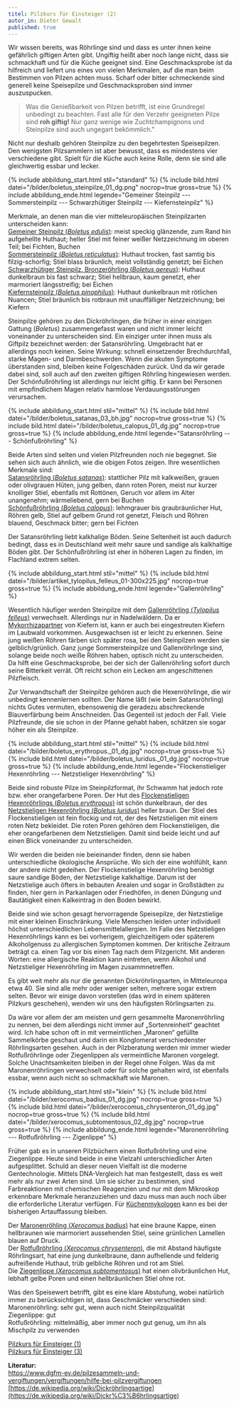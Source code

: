 ```yaml
---
titel: Pilzkurs für Einsteiger (2)
autor_in: Dieter Gewalt
published: true
---
```

Wir wissen bereits, was Röhrlinge sind und dass es unter ihnen keine gefährlich giftigen Arten gibt. Ungiftig heißt aber noch lange nicht, dass sie schmackhaft und für die Küche geeignet sind. Eine Geschmacksprobe ist da hilfreich und liefert uns eines von vielen Merkmalen, auf die man beim Bestimmen von Pilzen achten muss. Scharf oder bitter schmeckende sind generell keine Speisepilze und Geschmacksproben sind immer auszuspucken.

> Was die Genießbarkeit von Pilzen betrifft, ist eine Grundregel unbedingt zu beachten. Fast alle für den Verzehr geeigneten Pilze sind **roh giftig!** Nur ganz wenige wie Zuchtchampignons und Steinpilze sind auch ungegart bekömmlich."

Nicht nur deshalb gehören Steinpilze zu den begehrtesten Speisepilzen. Den wenigsten Pilzsammlern ist aber bewusst, dass es mindestens vier verschiedene gibt. Spielt für die Küche auch keine Rolle, denn sie sind alle gleichwertig essbar und lecker.

{% include abbildung_start.html stil="standard" %}
{% include bild.html datei="/bilder/boletus_steinpilze_01_dg.png" nocrop=true gross=true %}
{% include abbildung_ende.html legende="Gemeiner Steinpilz --- Sommersteinpilz --- Schwarzhütiger Steinpilz --- Kiefernsteinpilz" %}

Merkmale, an denen man die vier mitteleuropäischen Steinpilzarten unterscheiden kann:\
[Gemeiner Steinpilz (*Boletus edulis*)](/pilze/boletus-edulis-gemeiner-steinpilz): meist speckig glänzende, zum Rand hin aufgehellte Huthaut; heller Stiel mit feiner weißer Netzzeichnung im oberen Teil; bei Fichten, Buchen\
[Sommersteinpilz (*Boletus reticulatus*)](/pilze/boletus-reticulatus-sommersteinpilz): Huthaut trocken, fast samtig bis filzig-schorfig; Stiel blass bräunlich, meist vollständig genetzt; bei Eichen\
[Schwarzhütiger Steinpilz, Bronzeröhrling (*Boletus aereus*)](/pilze/boletus-aereus-bronzeröhrling-schwarzhütiger-steinpilz): Huthaut dunkelbraun bis fast schwarz; Stiel hellbraun, kaum genetzt, eher marmoriert längsstreifig; bei Eichen\
[Kiefernsteinpilz (*Boletus pinophilus*)](/pilze/boletus-pinophilus-kiefernsteinpilz): Huthaut dunkelbraun mit rötlichen Nuancen; Stiel bräunlich bis rotbraun mit unauffälliger Netzzeichnung; bei Kiefern

Steinpilze gehören zu den Dickröhrlingen, die früher in einer einzigen Gattung (*Boletus*) zusammengefasst waren und nicht immer leicht voneinander zu unterscheiden sind. Ein einziger unter ihnen muss als Giftpilz bezeichnet werden: der Satansröhrling. Umgebracht hat er allerdings noch keinen. Seine Wirkung: schnell einsetzender Brechdurchfall, starke Magen- und Darmbeschwerden. Wenn die akuten Symptome überstanden sind, bleiben keine Folgeschäden zurück. Und da wir gerade dabei sind, soll auch auf den zweiten giftigen Röhrling hingewiesen werden. Der Schönfußröhrling ist allerdings nur leicht giftig. Er kann bei Personen mit empfindlichem Magen relativ harmlose Verdauungsstörungen verursachen.

{% include abbildung_start.html stil="mittel" %}
{% include bild.html datei="/bilder/boletus_satanas_03_bh.jpg" nocrop=true gross=true %}
{% include bild.html datei="/bilder/boletus_calopus_01_dg.jpg" nocrop=true gross=true %}
{% include abbildung_ende.html legende="Satansröhrling --- Schönfußröhrling" %}

Beide Arten sind selten und vielen Pilzfreunden noch nie begegnet. Sie sehen sich auch ähnlich, wie die obigen Fotos zeigen. Ihre wesentlichen Merkmale sind:\
[Satansröhrling (*Boletus satanas*)](/pilze/boletus-satanas-satansröhrling): stattlicher Pilz mit kalkweißen, grauen oder olivgrauen Hüten, jung gelben, dann roten Poren, meist nur kurzer knolliger Stiel, ebenfalls mit Rottönen, Geruch vor allem im Alter unangenehm; wärmeliebend, gern bei Buchen\
[Schönfußröhrling (*Boletus calopus*)](/pilze/boletus-calopus-schönfußröhrling): lehmgrauer bis graubräunlicher Hut, Röhren gelb, Stiel auf gelbem Grund rot genetzt, Fleisch und Röhren blauend, Geschmack bitter; gern bei Fichten

Der Satansröhrling liebt kalkhalige Böden. Seine Seltenheit ist auch dadurch bedingt, dass es in Deutschland weit mehr saure und sandige als kalkhaltige Böden gibt. Der Schönfußröhrling ist eher in höheren Lagen zu finden, im Flachland extrem selten.

{% include abbildung_start.html stil="mittel" %}
{% include bild.html datei="/bilder/artikel_tylopilus_felleus_01-300x225.jpg" nocrop=true gross=true %}
{% include abbildung_ende.html legende="Gallenröhrling" %}

Wesentlich häufiger werden Steinpilze mit dem [Gallenröhrling (*Tylopilus felleus*)](/pilze/tylopilus-felleus-gallenröhrling-bitterling) verwechselt. Allerdings nur in Nadelwäldern. Da er [Mykorrhizapartner](<Mykorrhiza "Glossar">) von Kiefern ist, kann er auch bei eingestreuten Kiefern im Laubwald vorkommen. Ausgewachsen ist er leicht zu erkennen. Seine jung weißen Röhren färben sich später rosa, bei den Steinpilzen werden sie gelblich/grünlich. Ganz junge Sommersteinpilze und Gallenröhrlinge sind, solange beide noch weiße Röhren haben, optisch nicht zu unterscheiden. Da hilft eine Geschmacksprobe, bei der sich der Gallenröhrling sofort durch seine Bitterkeit verrät. Oft reicht schon ein Lecken am angeschittenen Pilzfleisch.

Zur Verwandtschaft der Steinpilze gehören auch die Hexenröhrlinge, die wir unbedingt kennenlernen sollten. Der Name läßt (wie beim Satansröhrling) nichts Gutes vermuten, ebensowenig die geradezu abschreckende Blauverfärbung beim Anschneiden. Das Gegenteil ist jedoch der Fall. Viele Pilzfreunde, die sie schon in der Pfanne gehabt haben, schätzen sie sogar höher ein als Steinpilze.

{% include abbildung_start.html stil="mittel" %}
{% include bild.html datei="/bilder/boletus_erythropus._01_dg.jpg" nocrop=true gross=true %}
{% include bild.html datei="/bilder/boletus_luridus._01_dg.jpg" nocrop=true gross=true %}
{% include abbildung_ende.html legende="Flockenstieliger Hexenröhrling --- Netzstieliger Hexenröhrling" %}

Beide sind robuste Pilze im Steinpilzformat, ihr Schwamm hat jedoch rote bzw. eher orangefarbene Poren. Der Hut des [Flockenstieligen Hexenröhrlings (*Boletus erythropus*)](/pilze/boletus-erythropus-flockenstieliger-hexenröhrling) ist schön dunkelbraun, der des [Netzstieligen Hexenröhrling (*Boletus luridus*)](/pilze/boletus-luridus-netzstieliger-hexenröhrling) heller braun. Der Stiel des Flockenstieligen ist fein flockig und rot, der des Netzstieligen mit einem roten Netz bekleidet. Die roten Poren gehören dem Flockenstieligen, die eher orangefarbenen dem Netzstieligen. Damit sind beide leicht und auf einen Blick voneinander zu unterscheiden.

Wir werden die beiden nie beieinander finden, denn sie haben unterschiedliche ökologische Ansprüche. Wo sich der eine wohlfühlt, kann der andere nicht gedeihen. Der Flockenstielige Hexenröhrling benötigt saure sandige Böden, der Netzstielige kalkhaltige. Darum ist der Netzstielige auch öfters in bebauten Arealen und sogar in Großstädten zu finden, hier gern in Parkanlagen oder Friedhöfen, in denen Düngung und Bautätigkeit einen Kalkeintrag in den Boden bewirkt.

Beide sind wie schon gesagt hervorragende Speisepilze, der Netzstielige mit einer kleinen Einschränkung. Viele Menschen leiden unter individuell höchst unterschiedlichen Lebensmittelallergien. Im Falle des Netzstieligen Hexenröhrlings kann es bei vorherigem, gleichzeitigem oder späterem Alkoholgenuss zu allergischen Symptomen kommen. Der kritische Zeitraum beträgt ca. einen Tag vor bis einen Tag nach dem Pilzgericht. Mit anderen Worten: eine allergische Reaktion kann eintreten, wenn Alkohol und Netzstieliger Hexenröhrling im Magen zusammnetreffen.

Es gibt weit mehr als nur die genannten Dickröhrlingsarten, in Mitteleuropa etwa 40. Sie sind alle mehr oder weniger selten, mehrere sogar extrem selten. Bevor wir einige davon vorstellen (das wird in einem späteren Pilzkurs geschehen), wenden wir uns den häufigsten Rörlingsarten zu.

Da wäre vor allem der am meisten und gern gesammelte Maronenröhrling zu nennen, bei dem allerdings nicht immer auf „Sortenreinheit“ geachtet wird. Ich habe schon oft in mit vermeintlichen „Maronen“ gefüllte Sammelkörbe geschaut und darin ein Konglomerat verschiedenster Röhrlingsarten gesehen. Auch in der Pilzberatung werden mir immer wieder Rotfußröhrlinge oder Ziegenlippen als vermeintliche Maronen vorgelegt. Solche Unachtsamkeiten bleiben in der Regel ohne Folgen. Was da mit Maronenröhrlingen verwechselt oder für solche gehalten wird, ist ebenfalls essbar, wenn auch nicht so schmackhaft wie Maronen.

{% include abbildung_start.html stil="klein" %}
{% include bild.html datei="/bilder/xerocomus_badius_01_dg.jpg" nocrop=true gross=true %}
{% include bild.html datei="/bilder/xerocomus_chrysenteron_01_dg.jpg" nocrop=true gross=true %}
{% include bild.html datei="/bilder/xerocomus_subtomentosus_02_dg.jpg" nocrop=true gross=true %}
{% include abbildung_ende.html legende="Maronenröhrling --- Rotfußröhrling --- Zigenlippe" %}

Früher gab es in unseren Pilzbüchern einen Rotfußröhrling und eine Ziegenlippe. Heute sind beide in eine Vielzahl unterschiedlicher Arten aufgesplittet. Schuld an dieser neuen Vielfalt ist die moderne Gentechnologie. Mittels DNA-Vergleich hat man festgestellt, dass es weit mehr als nur zwei Arten sind. Um sie sicher zu bestimmen, sind Farbreaktionen mit chemischen Reagenzien und nur mit dem Mikroskop erkennbare Merkmale heranzuziehen und dazu muss man auch noch über die erforderliche Literatur verfügen. Für [Küchenmykologen](Mykologie "Glossar") kann es bei der bisherigen Artauffassung bleiben.

Der [Maronenröhling (*Xerocomus badius*)](/pilze/xerocomus-badius-maronenröhrling) hat eine braune Kappe, einen hellbraunen wie marmoriert aussehenden Stiel, seine grünlichen Lamellen blauen auf Druck.\
Der [Rotfußröhrling (*Xerocomus chrysenteron*)](/pilze/xerocomus-chrysenteron-gemeiner-rotfußröhrling), die mit Abstand häufigste Röhrlingsart, hat eine jung dunkelbraune, dann aufhellende und felderig aufreißende Huthaut, trüb gelbliche Röhren und rot am Stiel.\
Die [Ziegenlippe (*Xerocomus subtomentosu*s)](/pilze/xerocomus-subtomentosus-ziegenlippe) hat einen olivbräunlichen Hut, lebhaft gelbe Poren und einen hellbräunlichen Stiel ohne rot.

Was den Speisewert betrifft, gibt es eine klare Abstufung, wobei natürlich immer zu berücksichtigen ist, dass Geschmäcker verschieden sind:\
Maronenröhrling: sehr gut, wenn auch nicht Steinpilzqualität\
Ziegenlippe: gut\
Rotfußröhrling: mittelmäßig, aber immer noch gut genug, um ihn als Mischpilz zu verwenden

[Pilzkurs für Einsteiger (1)](/artikel/pilzkurs-für-einsteiger-1.html)\
[Pilzkurs für Einsteiger (3)](/artikel/pilzkurs-für-einsteiger-3.html)

**Literatur:**\
<https://www.dgfm-ev.de/pilzesammeln-und-vergiftungen/vergiftungen/hilfe-bei-pilzvergiftungen>  
[https://de.wikipedia.org/wiki/Dickröhrlingsartige](https://de.wikipedia.org/wiki/Dickr%C3%B6hrlingsartige)